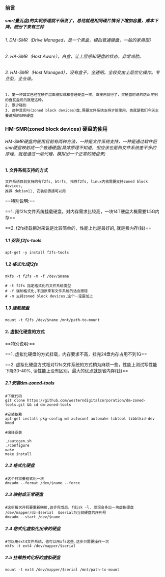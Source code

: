 
### 前言

##### smr(叠瓦盘)的实现原理就不细说了，总结就是相同碟片情况下增加容量，成本下降。细分下来有三种

###### 1. DM-SMR（Drive Managed，是一个黑盒，模拟普通硬盘，一般的家用型）
###### 2. HA-SMR（Host Aware），白盒，让上层感知硬盘的状态。非常鸡肋。
###### 3. HM-SMR（Host Managed），没有盒子，全透明。全权交由上层优化操作。专业型，企业级。

```
1. 第一种其实已经在硬件层面模拟成和普通硬盘一样，直接用就行了，买硬盘时说的防止买到的叠瓦盘说的就是这种。
2. 很少碰到
3. 这种其实叫(zoned block devices)盘,需要文件系统支持才能使用，也就是我们今天主要讲解的SMR硬盘
```

### HM-SMR(zoned block devices) 硬盘的使用

###### HM-SMR硬盘的使用目前有两种方法，一种是文件系统支持，一种是通过软件把smr硬盘映射成一个普通硬盘(具体原理不知道，但应该也是和文件系统差不多的原理，就是通过一层代理，模拟出一个正常的硬盘来)

#### 1. 文件系统支持的方式

```
文件系统目前支持的有f2fs, btrfs, 推荐f2fs, linux内核需要支持zoned block devices,
推荐 debian11, 安装后直接可以用
```

==特别说明:==

==1. 用f2fs文件系统挂载硬盘，对内存需求比较高，一块14T硬盘大概需要1.5G内存==

==2. f2fs挂载相对来说是比较简单的，性能上也是最好的, 就是费内存(钱)==


##### 1.1 安装 f2fs-tools
```
apt-get -y install f2fs-tools
```
##### 1.2 格式化成f2fs
```
mkfs -t f2fs -m -f /dev/$name

# -t f2fs 指定格式化的文件系统类型
# -f 强制格式化,不加原来有文件系统的话会报错
# -m 支持zoned block devices,这个一定要加上 
```

##### 1.3 挂载硬盘

```
mount -t f2fs /dev/$name /mnt/path-to-mount
```

#### 2. 虚拟化硬盘的方式

==特别说明:==

==1. 虚拟化硬盘的方式挂载，内存要求不高，挂完24盘内存占用不到1G==

==2. 虚拟化硬盘方式相对f2fs文件系统的方式稍为麻烦一些，性能上测试写性能下降30-40%, 读性能上没有区别，最大的优点就是省内存(钱)==

##### 2.1 安装[dm-zoned-tools](https://github.com/westerndigitalcorporation/dm-zoned-tools)

```
#下载代码
git clone https://github.com/westerndigitalcorporation/dm-zoned-tools.git && cd dm-zoned-tools

#安装依赖
apt-get install pkg-config m4 autoconf automake libtool libblkid-dev kmod

#编译安装

./autogen.sh
./configure
make
make install

```

##### 2.2 格式化硬盘

```
#这个只需要格式化一次
dmzadm --format /dev/$name --force
```

##### 2.3 映射成正常硬盘

```
#这步每次开机要重新映射,这步完成后，fdisk -l, 发现会多出一块虚拟硬盘 /dev/mapper/dz-$serial  $serial为当前硬盘的序列号
dmzadm --start /dev/$name
```

##### 2.4 格式化虚拟化出来的硬盘

```
#可以用ext4文件系统，也可以用xfs这些,这步只需要操作一次
mkfs -t ext4 /dev/mapper/$serial
```

##### 2.5 挂载格式化好的虚拟硬盘

```
mount -t ext4 /dev/mapper/$serial /mnt/path-to-mount
```
